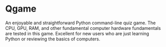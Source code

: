 # Qgame
An enjoyable and straightforward Python command-line quiz game.  The CPU, GPU, RAM, and other fundamental computer hardware fundamentals are tested in this game.  Excellent for new users who are just learning Python or reviewing the basics of computers.
